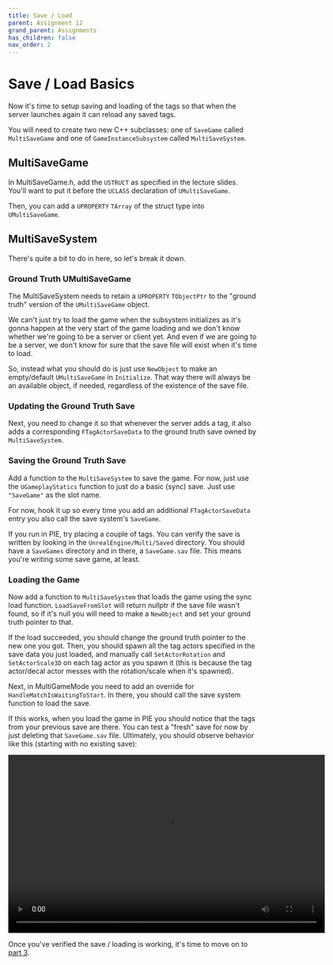 ```yaml
---
title: Save / Load
parent: Assignment 12
grand_parent: Assignments
has_children: false
nav_order: 2
---
```


# Save / Load Basics

Now it's time to setup saving and loading of the tags so that when the server launches again it can reload any saved tags.

You will need to create two new C++ subclasses: one of `SaveGame` called `MultiSaveGame` and one of `GameInstanceSubsystem` called `MultiSaveSystem`.

## MultiSaveGame

In MultiSaveGame.h, add the `USTRUCT` as specified in the lecture slides. You'll want to put it before the `UCLASS` declaration of `UMultiSaveGame`.

Then, you can add a `UPROPERTY` `TArray` of the struct type into `UMultiSaveGame`.

## MultiSaveSystem

There's quite a bit to do in here, so let's break it down.

### Ground Truth UMultiSaveGame

The MultiSaveSystem needs to retain a `UPROPERTY` `TObjectPtr` to the "ground truth" version of the `UMultiSaveGame` object.

We can't just try to load the game when the subsystem initializes as it's gonna happen at the very start of the game loading and we don't know whether we're going to be a server or client yet. And even if we are going to be a server, we don't know for sure that the save file will exist when it's time to load.

So, instead what you should do is just use `NewObject` to make an empty/default `UMultiSaveGame` in `Initialize`. That way there will always be an available object, if needed, regardless of the existence of the save file.

### Updating the Ground Truth Save

Next, you need to change it so that whenever the server adds a tag, it also adds a corresponding `FTagActorSaveData` to the ground truth save owned by `MultiSaveSystem`.

### Saving the Ground Truth Save

Add a function to the `MultiSaveSystem` to save the game. For now, just use the `UGameplayStatics` function to just do a basic (sync) save. Just use `"SaveGame"` as the slot name.

For now, hook it up so every time you add an additional `FTagActorSaveData` entry you also call the save system's `SaveGame`.

If you run in PIE, try placing a couple of tags. You can verify the save is written by looking in the `UnrealEngine/Multi/Saved` directory. You should have a `SaveGames` directory and in there, a `SaveGame.sav` file. This means you're writing some save game, at least.

### Loading the Game

Now add a function to `MultiSaveSystem` that loads the game using the sync load function. `LoadSaveFromSlot` will return nullptr if the save file wasn't found, so if it's null you will need to make a `NewObject` and set your ground truth pointer to that.

If the load succeeded, you should change the ground truth pointer to the new one you got. Then, you should spawn all the tag actors specified in the save data you just loaded, and manually call `SetActorRotation` and `SetActorScale3D` on each tag actor as you spawn it (this is because the tag actor/decal actor messes with the rotation/scale when it's spawned).

Next, in MultiGameMode you need to add an override for `HandleMatchIsWaitingToStart`. In there, you should call the save system function to load the save.

If this works, when you load the game in PIE you should notice that the tags from your previous save are there. You can test a "fresh" save for now by just deleting that `SaveGame.sav` file. Ultimately, you should observe behavior like this (starting with no existing save):

<video style="display:block; margin: 0 auto;" width="640" height="360" controls>
  <source src="assets/12-2.mp4" type="video/mp4">
</video>

Once you've verified the save / loading is working, it's time to move on to [part 3](12-03.html).
